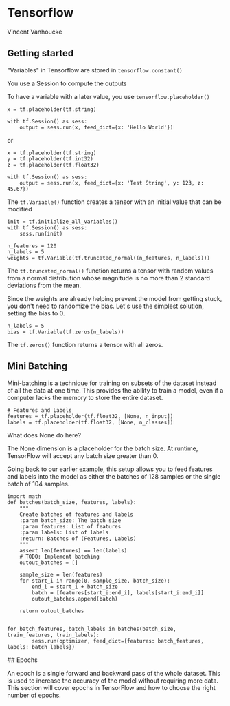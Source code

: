 # Tensorflow

Vincent Vanhoucke

## Getting started

"Variables" in Tensorflow are stored in `tensorflow.constant()`

You use a Session to compute the outputs

To have a variable with a later value, you use `tensorflow.placeholder()`

```
x = tf.placeholder(tf.string)

with tf.Session() as sess:
    output = sess.run(x, feed_dict={x: 'Hello World'})
```
or

```
x = tf.placeholder(tf.string)
y = tf.placeholder(tf.int32)
z = tf.placeholder(tf.float32)

with tf.Session() as sess:
    output = sess.run(x, feed_dict={x: 'Test String', y: 123, z: 45.67})
```

The `tf.Variable()` function creates a tensor with an initial value that can be modified

```
init = tf.initialize_all_variables()
with tf.Session() as sess:
    sess.run(init)

```

```
n_features = 120
n_labels = 5
weights = tf.Variable(tf.truncated_normal((n_features, n_labels)))
```

The `tf.truncated_normal()` function returns a tensor with random values from a normal distribution whose magnitude is no more than 2 standard deviations from the mean.

Since the weights are already helping prevent the model from getting stuck, you don't need to randomize the bias. Let's use the simplest solution, setting the bias to 0.

```
n_labels = 5
bias = tf.Variable(tf.zeros(n_labels))
```

The `tf.zeros()` function returns a tensor with all zeros.

## Mini Batching

Mini-batching is a technique for training on subsets of the dataset instead of all the data at one time. This provides the ability to train a model, even if a computer lacks the memory to store the entire dataset.

```
# Features and Labels
features = tf.placeholder(tf.float32, [None, n_input])
labels = tf.placeholder(tf.float32, [None, n_classes])
```

What does None do here?

The None dimension is a placeholder for the batch size. At runtime, TensorFlow will accept any batch size greater than 0.

Going back to our earlier example, this setup allows you to feed features and labels into the model as either the batches of 128 samples or the single batch of 104 samples.

```
import math
def batches(batch_size, features, labels):
    """
    Create batches of features and labels
    :param batch_size: The batch size
    :param features: List of features
    :param labels: List of labels
    :return: Batches of (Features, Labels)
    """
    assert len(features) == len(labels)
    # TODO: Implement batching
    outout_batches = []

    sample_size = len(features)
    for start_i in range(0, sample_size, batch_size):
        end_i = start_i + batch_size
        batch = [features[start_i:end_i], labels[start_i:end_i]]
        outout_batches.append(batch)

    return outout_batches


for batch_features, batch_labels in batches(batch_size, train_features, train_labels):
        sess.run(optimizer, feed_dict={features: batch_features, labels: batch_labels})
```

## Epochs

An epoch is a single forward and backward pass of the whole dataset. This is used to increase the accuracy of the model without requiring more data. This section will cover epochs in TensorFlow and how to choose the right number of epochs.
